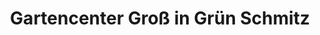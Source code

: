 ---
title: "Gartencenter Groß in Grün Schmitz"
url: /kaarst/gartencenter-gross-in-gruen-schmitz/
shop: Garten-Center
---